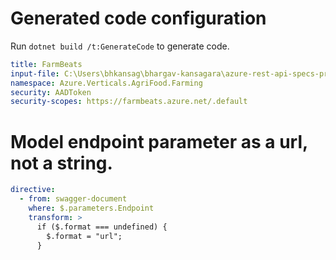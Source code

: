 # Generated code configuration

Run `dotnet build /t:GenerateCode` to generate code.

```yaml
title: FarmBeats
input-file: C:\Users\bhkansag\bhargav-kansagara\azure-rest-api-specs-pr\specification\agrifood\data-plane\Microsoft.AgFoodPlatform\preview\2021-07-31-preview\agfood.json
namespace: Azure.Verticals.AgriFood.Farming
security: AADToken
security-scopes: https://farmbeats.azure.net/.default
```

# Model endpoint parameter as a url, not a string.

```yaml
directive:
  - from: swagger-document
    where: $.parameters.Endpoint
    transform: >
      if ($.format === undefined) {
        $.format = "url";
      }
```
